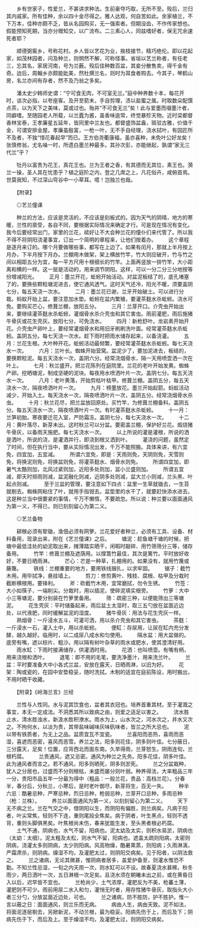 <!-- { "loadSidebar": true } -->
　　乡有世家子，性爱兰，不甚讲求种法。生前豪夺巧取，无所不至。殁后，兰归其内戚家。所有佳种，余以四十金尽得之。雅人达观，何自苦如此。余家植兰，不下万本，佳种亦颇不乏，皆从名园购买，无一强索者。但期没齿，不作传家想也。假能预知死期，当亦分赠知交，以广流布。二三素心人，同兹嗜好者，保无咒余速死者耶？

　　顺德弼窖乡，号称花村。乡人皆以艺花为业，挨枝接节，精巧绝伦。即以花起家，如茂林园者，问及种兰，则惘然不解，可称怪事。省垣以艺兰称者，有任老三，忘其名，家居河南，号为兰薮。殁后佳种数百盆，其妾分散售卖，得千金有奇。迨后，周翰乡亦颇能妣美，然杜撰兰名，则时为耳食者购去。今其子，琴鹤山房，名兰亦间有存者，然不及乃翁之多矣。

　　潘太史少韩师史谓：“宁可食无肉，不可室无兰。”庭中种养数十本，每花开时，谈次必指，以夸座客。及开至箭末，手自剪理，渍以盐蜜之属。时取数朵配馔点茶，以为天下之美味，莫或过也。殆并“不可食无兰”矣！此与爱墨而啜墨汁者，同癖嗜。至随园老人所载，以兰蠹为酱，虽香味逾常，终觉暴殄天物。近时梁都督香林宝泰，王孝廉星五延年，皆同里中兰友也。都督盛饰盆盎，斑驳古雅，价值千金，可谓安排金屋。孝廉虽殷富，一枪一叶，无不手自经理，浇水拭叶，有园匠所不及者，不独“惜花春起早”而已。王方伯尧衢康福，虽亦喜种，未免叶公好龙矣！张慎修翁，尤名噪一时，所遗白墨兰种最多。其孙次彭，亦能继起，孰谓“家无三代兰”乎？

　　牡丹以富贵为花王，真花王也。兰为王者之香，有其德而无其位，素王也。漪兰一操，圣人其在忧患乎？植之庭阶之内，登之几席之上，凡花俗卉，咸俯首焉。世莫我知，不过深山穹谷中一小草耳。噫！岂独兰也哉。

　　【附录】

　　◎艺兰僮课

　　种兰的方法，应该是灵活的，不应该是刻板式的。因为天气的阴晴，地方的寒暖，兰性的禀受，各自不同，要根据实际情况来确定才行。可是现在情况有变化。我今后要经常出门，家里的兰花，祗好让不大会种兰花的僮仆们来代管了。所以我不得不将阴阳浇灌事宜，订出一个简明的章程来，让他们按着办。
　　这个章程是逐月来订的。哪个月要做哪些事，都写在上边了。如果有闰月，那就上半月按上月办，下半月按下月办。兰棚用木做架，架上横放竹竿，竹大则应破开，竹与竹之间以相距五分为宜，每一平方尺用十根细长的竹竿。上面再竖放一排竹竿，大小距离和横的一样。这一层是活动的，用来调节阴阳。这样，可以一分二分三分地按等份增减阳光。
　　正月：墨兰开花，蚯蚓开始活动。对盆泥板结了的，底孔堵塞了的，要换些颗粒塘泥进去，使它通风透气。这时天气还冷，阳光不暖，须要盖阴七分，每五天浇一次水。
　　二月：墨兰花已谢，兰牙开始破土。可以进行分栽。蚂蚁开始上盆，要注意加水垫。蚯蚓在盆内繁殖，要灌茶麸水杀蚯蚓。浇水可免。要购买芒心，修葺兰棚，放阳五分。
　　三月：兰芽开口。介壳虫开始出来，要继续灌茶麸水杀蚯蚓，灌烟骨水杀介壳虫和其它害虫。雨前灌肥，雨后施猪牛骨灰或花生壳灰。放阳七分，可免浇水。
　　四月：新枪舒叶。龙岩素开始开花。介壳虫产卵叶上，要经常灌烟骨水和用旧牙刷刷洗叶面。经常灌茶麸水杀蚯蚓。盖阴五分。每七天浇一次水。趁下雨时把雨水储存起来，以备浇灌。
　　五月：兰花生根。大叶种开花。蚯蚓活动最频繁，要经常灌茶麸水杀蚯蚓。每七天浇水一次。
　　六月：兰叶长。蜘蛛开始营窝。盆泥少了，要加泥进去，板结的，要换颗粒泥。每五天浇水一次，盖阴六分。经常浇烟骨水，隔一天用喷壶洒一次在叶上。
　　七月：秋兰盛开。把兰花陈列在庭院里。兰花的老叶开始发黄。蜘蛛产卵。挖晒塘泥，制成坚硬的泥块。每夜用水喷洒叶片一次。盖阴七分。每五天浇水一次。
　　八月：老叶黄落，开始剪枯叶枯甲。修葺兰棚。盖阴五分，每五天浇水一次，隔夜喷洒叶片一次。
　　九月：榜墨放花。墨兰开始起箭。蚂蚁活动减少，开始入土。每天浇水一次，隔夜喷洒叶片一次，盖阴五分。经常浇烟骨水杀虫。
　　十月：秋兰花尽，把兰盆放回原处。买竹竿，为修葺兰棚备料。盖阴五分。每五天浇水一次，隔夜喷酒叶片一次。有时灌茶麸水杀蚯蚓。
　　十一月：兰笋初胎。寒夜要迁花入室，严防霜冻。盖阴七分，每七天浇水一次。
　　十二月：黄叶落尽，新芽未出。这时秋兰可以分盆。要密盖兰棚，保护好兰花。煅烧猪牛骨灰，以备雨天施肥。每七天浇水一次。
　　以上所说的灌是灌根，所说的洒是洒叶，所说的浇，是灌洒并行，即浇到根又洒到叶。
　　灌浇的问题，虽然定了时间，但在执行当中，要从实际情况出发，千万不能照搬。具体来讲，有六宜免，四宜加，五宜减。
　　所谓六宜免，即是：天雨则免，天阴则免，天雪则免，将换泥则免，将换盆则免，将灌茶麸水、烟骨水则免。
　　所谓四宜加，即暑气太酷则加，北风过紧则加，近阳多处则加，盆小兰盛则加。
　　所谓五宜减，即天时频雨则减，盆泥融化则减，近阴多处则减，盆大兰小则减，兰头黑、叶起点则减。
　　至于兰盆的管理，要注意如下四点：盆里一生草就锄去，一生苔就剔去。蜘蛛网粘住了叶，就用手指钳去。盆垫里的水干了，就要赶快添水进去。这是种兰当中很要紧的事情，千万不懒惰，不要疏忽。所以说：种兰要以面面通风为第一义，不得已，则已刻刻留心为第二义。

　　◎艺兰备物

　　耕稼必须有犂锄，渔佃必须有网箩。兰花爱好者种兰，必须有工具、设备、材料备用，现录出来，附在《艺兰僮课》之后。
　　塘泥：趁鱼塘干塘的时候，把塘中最低洼处的幼泥取出来，摊薄踏实晒干，闲暇时敲碎、用竹筛筛分三等，储存备用。
　　竹竿：修葺兰棚及遮荫用。以撑篙竹最佳，其次是篱竹。平时放好收好，不要日晒雨淋。
　　芒心：芒是一种草，扎棚用的。如果没有，就用竹篾或藤篾。
　　铁线：兰棚重要的地方，要用铁线捆扎，以求牢固。
　　锯子：截竹木用。用毕拭净，悬挂墙上。
　　剪刀：修剪黄叶、残枝、腐根、枯甲及分栽时截断横根用。要锋利。
　　斧：砍截竹木用，宜常磨拭，勿令生锈。
　　竹签：大小如筷子，一端削尖。分栽时，用以插泥，使碎泥填实根旁。
　　竹萝：大中小三等塘泥，要分别装在竹萝里备用。
　　筛：疏密三种，以便能筛出三等塘泥。
　　花生壳灰：平时储备起来，雨后盆土太湿时，取三五勺放在盆面近边处，以代液肥，同时缓解盆泥的湿度。
　　猪牛骨灰：用法与花生壳灰一样。
　　熟烟骨：一斤浸水五斗，可灌可洒，用以杀介壳虫和其它害虫。
　　茶麸：一斤浸水一石，灌入土中，用以杀蚯蚓。
　　便缸：存尿用，让尿在缸内充分发酵，越久越好。临用时，以二成尿八成水和匀使用。
　　隔水盆：用大盆做的。底旁有嘴，遮以棕片、粗沙。用以隔有树叶杂草的雨水或肥水，使其澄清好用。
　　雨水缸：下雨时接满储存，供灌洒时用。
　　花洒：也叫喷壶。有嘴有柄，用来浇根和洒叶。
　　退笔：即不用的毛笔，要洗净墨汁，用来洗兰叶。
　　兰盆：平时要准备大中小各式兰盆，安放在露天，日晒雨淋，以旧为好。
　　花架：陶或瓷的，在园中安垫稳妥，随时洗拭。木制的适宜在庭前陈设，用时搬出，不用时晒干收藏。

　　【附录】《岭海兰言》兰经

　　兰性与人性同。水与泥其饮食也，盆者其衣冠也。培养首重其材。至于灌溉之事宜，本无一定成法。不洞悉其所以致病之由，则爱之适足以害之。
　　流水胜止水，清水胜浊水，新汲水胜积潦水。雨水为上，山水次之，河水次之，井水又次之。不拘何水，以淡为贵，其带盐味碱味灰味矾味者，皆兰之所大忌也。
　　泥以带有铁质者，为无上之品。盆质宜瓦不宜瓷。
　　兰喜阳而恶热，喜雨而恶湿，喜遮而恶密，喜风而恶雪。养兰之法，阳多则花佳，阴多则叶佳。七分蔽日，三分露天，足矣！位置，应背西北而面东南。久旱得雨，兰芽怒生。阴雨连旬，兰根朽腐。
　　兰贵通风，遮又忌密。通风为种兰之先务。阳多花佳，阴多叶佳。此为通风者而言之。若不通风，阳多则晒死，阴多则淤死。
　　兰之分盆栽种，犹人之分居也，过盛而不分则根枯，未盛而屡分则叶弱。种养得法，大率粗品三年一分，贵阳市品五年一分最为得中（粗品：一般兰花，贵品：高档兰花）。分春半，春分后，分秋兰，小寒后，是时老叶御尽，新芽将生，百无一失。
　　种半六忌：酷暑忌种，严寒忌种，烈日忌种，枪弱忌种，兰芽开口忌种，多雨忌种（枪：兰株）。
　　养兰以面面通风为第一义，以刻刻留心为第二义。
　　天下无不病之兰。兰在气交之中，借阴阳以生，而阴阳有偏胜，则兰病矣。凡病于阳者，叶尖常焦，轻则不下连，重则尾段全焦矣。病于阴者，叶生黑点，轻则不透背，重则头脚俱黑矣。叶焦根尚未伤，春来犹能生发，至头黑者根必朽腐。
　　土气不通，阴病也，水气不留，阳病也。泥太幼及太实，则积水易淤，阴病也（太幼：太细）。泥太粗及太松，则水气不留，阳病也。遮盖太疏则阳病，太密则阴病，浇灌太多则阴病，太少则阳病。风高物燥，酷暑熏蒸，则阳病；久雨淋漓，严霜肃杀，则阴病。燥湿不均，及灌肥太过，则阴阳交病矣。见于阳者，以阴法救之。
　　兰之诸病，无论其微甚，惟阴病者居多，盖爱护备至，则灌水惟恐不勤。不知兰性忌湿，一旬之内天雨一次，则水缸可以不设。故春夏浇水甚稀，秋冬雨少，两日洒叶一次，五日淋根一次足矣。且浇水须在朝曦未出之前，或在黄昏日入以后，迟早皆不宜也。
　　兰枪尚少，土气浓厚，灌肥反为不美，枪蕃土薄，灌肥则不可少。雨前用尿二水入和匀，灌悄无时者，用存性猪牛骨灰，取指头大小者三分勺，分放盆面近边处，可也。
　　兰之诸病，防不胜防，护不胜护。惟一言以蔽之日：面面通风，则兰乐而无病。
　　病由人生，病由天致。泥不如法，将面泥逐层剔去，另掀新泥，不动兰根，最为稳妥。阳病先伤于上，而后及下；阴病先伤于下，而后及上。至于燥湿不均，及灌肥太过，则阴阳交病矣。
